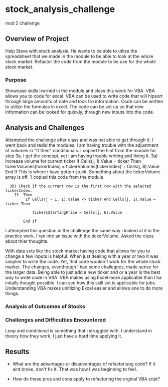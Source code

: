 # stock_analysis_challenge
mod 2 challenge



## Overview of Project
  Help Steve with stock analysis. He wants to be able to utlize the spreadsheet that we made in the module to be able to look at the whole stock market. Refactor the code from the module to be use for the whole stock market. 
### Purpose
  Showcase skills learned in the module and class this week for VBA. VBA allows you to code for excel. VBA can be used to write code that will hlpsort through large amounts of date and look fro information. Code can be written to utilize the formulas in excel. The code can be set up so that new information can be looked for quickly, through new inputs into the code. 
## Analysis and Challenges
  Attempted the challenge after class and was not able to get through it. I went back and redid the modules. I am having trouble with the adjustment of volumes in "If then" conditionals. I copied the hint from the module for step 3a. I get the concept, yet i am having trouble writing and fixing it. 
   3a) Increase volume for current ticker
        If Cells(j, 1).Value = ticker Then
            tickerVolumes(tickerIndex) = tickerVolumes(tickerIndex) + Cells(j, 8).Value
       End If
        This is where i have gotten stuck. Something about the tickerVolume array is off.
        'I copied this code from the module
        
      3b) Check if the current row is the first row with the selected tickerIndex.
        If  Then
             If Cells(j - 1, 1).Value <> ticker And Cells(j, 1).Value = ticker Then
                
                tickersStartingPrice = Cells(j, 6).Value
                
            End If
 
 I attempted this question in the challenge the same way i looked at it in the practice work. I ran into an issue with the tickerVolume. Asked the class about thier thoughts. 
    
 With data sets like the stock market having code that allows for you to change a few inputs is helpful. When just dealing with a year or two it was simplier to write the code. Yet, that code wouldn't work for the whole stock market. The changes, eventhough I had some challegnes, made sense for the larger data. Being able to just add a new ticker and or a year is the best way to write code in VBA.
 VBA makes using Excel more applicable than I ha initally thought possible. I can see how this skill set is applicable for jobs. Understanding VBA makes unitlizing Excel easier and allows one to do more things. 
### Analysis of Outcomes of Stocks

### Challenges and Difficulties Encountered
  Loop and conditional is something that i struggled with. I understand in theory how they work, I just have a hard time applying it. 
## Results

- What are the advantages or disadvantages of refactoriung code?
    If it aint broke, don't fix it. That was how I was beginning to feel. 

- How do these pros and cons apply to refactoring the orginal VBA sript?
